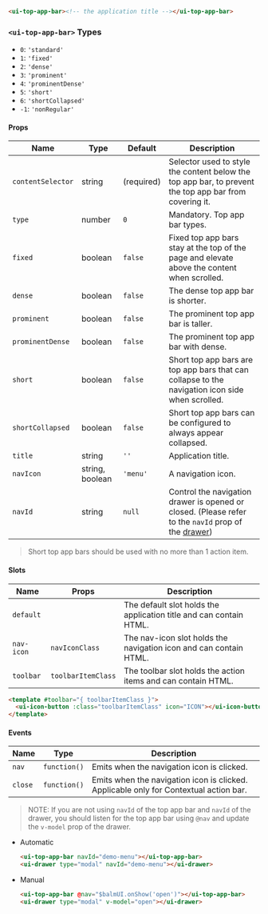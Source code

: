 ```html
<ui-top-app-bar><!-- the application title --></ui-top-app-bar>
```

### `<ui-top-app-bar>` Types

- `0`: `'standard'`
- `1`: `'fixed'`
- `2`: `'dense'`
- `3`: `'prominent'`
- `4`: `'prominentDense'`
- `5`: `'short'`
- `6`: `'shortCollapsed'`
- `-1`: `'nonRegular'`

#### Props

| Name              | Type            | Default    | Description                                                                                                                 |
| ----------------- | --------------- | ---------- | --------------------------------------------------------------------------------------------------------------------------- |
| `contentSelector` | string          | (required) | Selector used to style the content below the top app bar, to prevent the top app bar from covering it.                      |
| `type`            | number          | `0`        | Mandatory. Top app bar types.                                                                                               |
| `fixed`           | boolean         | `false`    | Fixed top app bars stay at the top of the page and elevate above the content when scrolled.                                 |
| `dense`           | boolean         | `false`    | The dense top app bar is shorter.                                                                                           |
| `prominent`       | boolean         | `false`    | The prominent top app bar is taller.                                                                                        |
| `prominentDense`  | boolean         | `false`    | The prominent top app bar with dense.                                                                                       |
| `short`           | boolean         | `false`    | Short top app bars are top app bars that can collapse to the navigation icon side when scrolled.                            |
| `shortCollapsed`  | boolean         | `false`    | Short top app bars can be configured to always appear collapsed.                                                            |
| `title`           | string          | `''`       | Application title.                                                                                                          |
| `navIcon`         | string, boolean | `'menu'`   | A navigation icon.                                                                                                          |
| `navId`           | string          | `null`     | Control the navigation drawer is opened or closed. (Please refer to the `navId` prop of the [drawer](/#/navigation/drawer)) |

> Short top app bars should be used with no more than 1 action item.

#### Slots

| Name       | Props              | Description                                                        |
| ---------- | ------------------ | ------------------------------------------------------------------ |
| `default`  |                    | The default slot holds the application title and can contain HTML. |
| `nav-icon` | `navIconClass`     | The nav-icon slot holds the navigation icon and can contain HTML.  |
| `toolbar`  | `toolbarItemClass` | The toolbar slot holds the action items and can contain HTML.      |

```html
<template #toolbar="{ toolbarItemClass }">
  <ui-icon-button :class="toolbarItemClass" icon="ICON"></ui-icon-button>
</template>
```

#### Events

| Name    | Type         | Description                                                                           |
| ------- | ------------ | ------------------------------------------------------------------------------------- |
| `nav`   | `function()` | Emits when the navigation icon is clicked.                                            |
| `close` | `function()` | Emits when the navigation icon is clicked. Applicable only for Contextual action bar. |

> NOTE: If you are not using `navId` of the top app bar and `navId` of the drawer, you should listen for the top app bar using `@nav` and update the `v-model` prop of the drawer.

- Automatic
  ```html
  <ui-top-app-bar navId="demo-menu"></ui-top-app-bar>
  <ui-drawer type="modal" navId="demo-menu"></ui-drawer>
  ```
- Manual
  ```html
  <ui-top-app-bar @nav="$balmUI.onShow('open')"></ui-top-app-bar>
  <ui-drawer type="modal" v-model="open"></ui-drawer>
  ```
